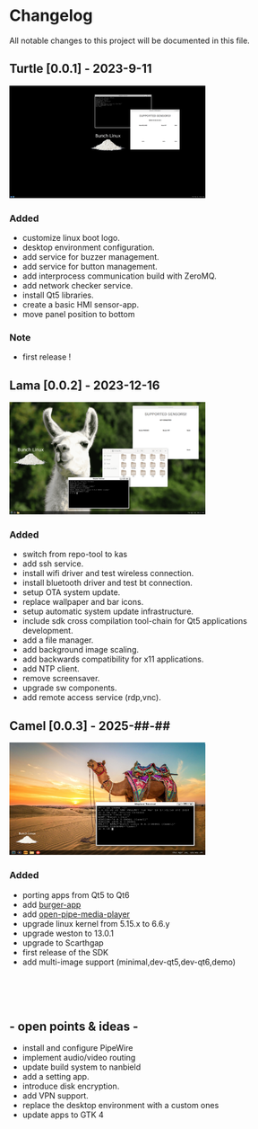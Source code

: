 # Changelog
All notable changes to this project will be documented in this file.

## Turtle [0.0.1] -  2023-9-11
<img src="docs/miscellaneous/wayland-screenshot-turtle-v0.1.png" width="350" height="200">

### Added
- customize linux boot logo.
- desktop environment configuration.
- add service for buzzer management.
- add service for button management.
- add interprocess communication build with ZeroMQ.
- add network checker service.
- install Qt5 libraries.
- create a basic HMI sensor-app.
- move panel position to bottom

### Note
- first release !

## Lama [0.0.2] -  2023-12-16
<img src="docs/miscellaneous/lama-desk.png" width="350" height="200">

### Added
- switch from repo-tool to kas
- add ssh service.
- install wifi driver and test wireless connection.
- install bluetooth driver and test bt connection.
- setup OTA system update.
- replace wallpaper and bar icons.
- setup automatic system update infrastructure.
- include sdk cross compilation tool-chain for Qt5 applications development.
- add a file manager.
- add background image scaling.
- add backwards compatibility for x11 applications.
- add NTP client.
- remove screensaver.
- upgrade sw components.
- add remote access service (rdp,vnc).


## Camel [0.0.3] -  2025-##-## 
<img src="docs/miscellaneous/camel-desk.png" width="350" height="200">

### Added 
- porting apps from Qt5 to Qt6
- add [burger-app](https://github.com/waelkarman/burger-shop) 
- add [open-pipe-media-player](https://github.com/waelkarman/open-pipe-media-player)
- upgrade linux kernel from 5.15.x to 6.6.y
- upgrade weston to 13.0.1
- upgrade to Scarthgap
- first release of the SDK
- add multi-image support (minimal,dev-qt5,dev-qt6,demo)

<br><br><br>


## - open points & ideas -
- install and configure PipeWire
- implement audio/video routing
- update build system to nanbield
- add a setting app.
- introduce disk encryption.
- add VPN support.
- replace the desktop environment with a custom ones 
- update apps to GTK 4
